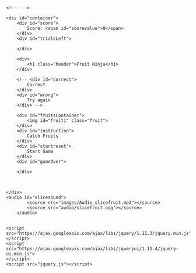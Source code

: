 <!--index.html-->
<!DOCTYPE html>
<html lang="en">

<head>
    <title>Fruits Game</title>
    <meta charset="utf-8">
    <meta name="viewport" content="width=device-width, initial-scale=1, user-scalable=yes">
    <link rel="stylesheet" href="styling.css">
    <link rel="stylesheet" href="https://ajax.googleapis.com/ajax/libs/jqueryui/1.11.4/themes/smoothness/jquery-ui.css">
</head>

<body>

    <!--  -->

    <div id="container">
        <div id="score">
            Score: <span id="scorevalue">0</span>
        </div>
        <div id="trialsLeft">

        </div>

        <div>
            <h1 class="header">Fruit Ninja</h1>
        </div>

        <!-- <div id="correct">
            Correct
        </div>
        <div id="wrong">
            Try again
        </div> -->

        <div id="fruitsContainer">
            <img id="fruit1" class="fruit">
        </div>
        <div id="instruction">
            Catch Fruits
        </div>
        <div id="startreset">
            Start Game
        </div>
        <div id="gameOver">

        </div>



    </div>
    <audio id="slicesound">
            <source src="images/Audio_slicefruit.mp3"></source>
            <source src="audio/slicefruit.ogg"></source>
        </audio>


    <script src="https://ajax.googleapis.com/ajax/libs/jquery/1.11.3/jquery.min.js"></script>
    <script src="https://ajax.googleapis.com/ajax/libs/jqueryui/1.11.4/jquery-ui.min.js">
    </script>
    <script src="jquery.js"></script>
</body>

</html>
